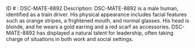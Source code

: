 ID # : DSC-MATE-8892
Description: DSC-MATE-8892 is a male human, identified as a train driver. His physical appearance includes facial features such as orange stripes, a frightened mouth, and normal glasses. His head is blonde, and he wears a gold earring and a red scarf as accessories. DSC-MATE-8892 has displayed a natural talent for leadership, often taking charge of situations in both work and social settings.